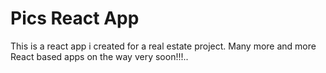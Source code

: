 # Pics React App
This is a react app i created for a real estate project. 
Many more and more React based apps on the way very soon!!!..
